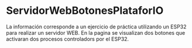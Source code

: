 # ServidorWebBotonesPlataforIO
La información corresponde a un ejercicio de práctica utilizando un ESP32 para realizar un servidor WEB. En la pagina se visualizan dos botones que activaran dos procesos controladors por el ESP32.
